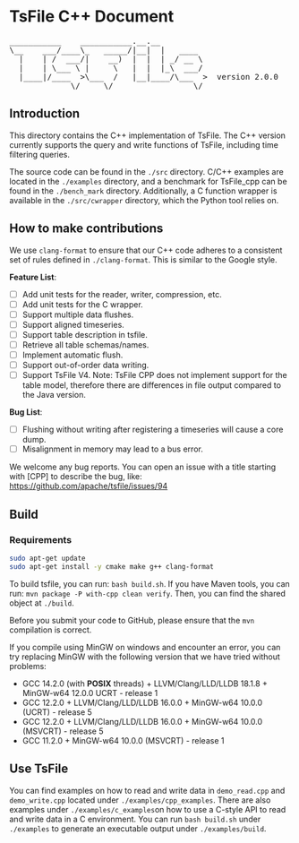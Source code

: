 <!--

​    Licensed to the Apache Software Foundation (ASF) under one
​    or more contributor license agreements.  See the NOTICE file
​    distributed with this work for additional information
​    regarding copyright ownership.  The ASF licenses this file
​    to you under the Apache License, Version 2.0 (the
​    "License"); you may not use this file except in compliance
​    with the License.  You may obtain a copy of the License at

​        http://www.apache.org/licenses/LICENSE-2.0

​    Unless required by applicable law or agreed to in writing,
​    software distributed under the License is distributed on an
​    "AS IS" BASIS, WITHOUT WARRANTIES OR CONDITIONS OF ANY
​    KIND, either express or implied.  See the License for the
​    specific language governing permissions and limitations
​    under the License.

-->

# TsFile C++ Document

<pre>
___________    ___________.__.__          
\__    ___/____\_   _____/|__|  |   ____  
  |    | /  ___/|    __)  |  |  | _/ __ \ 
  |    | \___ \ |     \   |  |  |_\  ___/ 
  |____|/____  >\___  /   |__|____/\___  >  version 2.0.0
             \/     \/                 \/  
</pre>


## Introduction


This directory contains the C++ implementation of TsFile. The C++ version currently supports the query and write functions of TsFile, including time filtering queries.

The source code can be found in the `./src` directory. C/C++ examples are located in the `./examples` directory, and a benchmark for TsFile_cpp can be found in the `./bench_mark` directory. Additionally, a C function wrapper is available in the `./src/cwrapper` directory, which the Python tool relies on.

## How to make contributions

We use `clang-format` to ensure that our C++ code adheres to a consistent set of rules defined in `./clang-format`. This is similar to the Google style.

**Feature List**:

- [ ] Add unit tests for the reader, writer, compression, etc.
- [ ] Add unit tests for the C wrapper.
- [ ] Support multiple data flushes.
- [ ] Support aligned timeseries.
- [ ] Support table description in tsfile.
- [ ] Retrieve all table schemas/names.
- [ ] Implement automatic flush.
- [ ] Support out-of-order data writing.
- [ ] Support TsFile V4. Note: TsFile CPP does not implement support for the table model, therefore there are differences in file output compared to the Java version.

**Bug List**:

- [ ] Flushing without writing after registering a timeseries will cause a core dump.
- [ ] Misalignment in memory may lead to a bus error.

We welcome any bug reports. You can open an issue with a title starting with [CPP] to describe the bug, like: https://github.com/apache/tsfile/issues/94

## Build

### Requirements

```bash
sudo apt-get update
sudo apt-get install -y cmake make g++ clang-format
```

To build tsfile, you can run: `bash build.sh`. If you have Maven tools, you can run: `mvn package -P with-cpp clean verify`. Then, you can find the shared object at `./build`.

Before you submit your code to GitHub, please ensure that the `mvn` compilation is correct.

If you compile using MinGW on windows and encounter an error, you can try replacing MinGW with the following version that we have tried without problems:

* GCC 14.2.0 (with **POSIX** threads) + LLVM/Clang/LLD/LLDB 18.1.8 + MinGW-w64 12.0.0 UCRT - release 1
* GCC 12.2.0 + LLVM/Clang/LLD/LLDB 16.0.0 + MinGW-w64 10.0.0 (UCRT) - release 5
* GCC 12.2.0 + LLVM/Clang/LLD/LLDB 16.0.0 + MinGW-w64 10.0.0 (MSVCRT) - release 5
* GCC 11.2.0 + MinGW-w64 10.0.0 (MSVCRT) - release 1

## Use TsFile

You can find examples on how to read and write data in `demo_read.cpp` and `demo_write.cpp` located under `./examples/cpp_examples`. There are also examples under `./examples/c_examples`on how to use a C-style API to read and write data in a C environment. You can run `bash build.sh` under `./examples` to generate an executable output under `./examples/build`.
